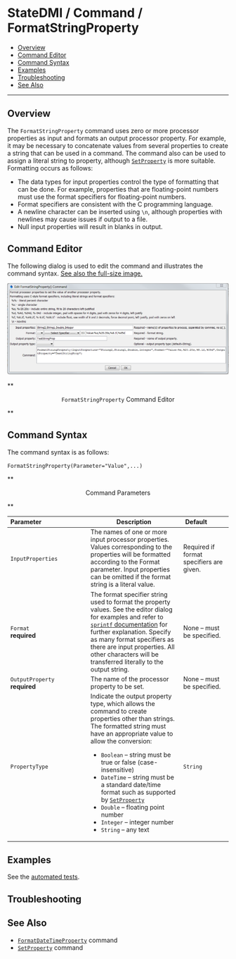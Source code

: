 # StateDMI / Command / FormatStringProperty #

* [Overview](#overview)
* [Command Editor](#command-editor)
* [Command Syntax](#command-syntax)
* [Examples](#examples)
* [Troubleshooting](#troubleshooting)
* [See Also](#see-also)

-------------------------

## Overview ##

The `FormatStringProperty` command uses zero or more processor properties
as input and formats an output processor property.
For example, it may be necessary to concatenate values from several properties
to create a string that can be used in a command.
The command also can be used to assign a literal string to property,
although [`SetProperty`](../SetProperty/SetProperty) is more suitable.
Formatting occurs as follows:

* The data types for input properties control the type of formatting that can be done.
For example, properties that are floating-point numbers must use the format specifiers for floating-point numbers.
* Format specifiers are consistent with the C programming language.
* A newline character can be inserted using `\n`, although properties with newlines may cause issues if output to a file.
* Null input properties will result in blanks in output.

## Command Editor ##

The following dialog is used to edit the command and illustrates the command syntax.
<a href="../FormatStringProperty.png">See also the full-size image.</a>

![FormatStringProperty](FormatStringProperty.png)

**<p style="text-align: center;">
`FormatStringProperty` Command Editor
</p>**

## Command Syntax ##

The command syntax is as follows:

```text
FormatStringProperty(Parameter="Value",...)
```
**<p style="text-align: center;">
Command Parameters
</p>**

| **Parameter**&nbsp;&nbsp;&nbsp;&nbsp;&nbsp;&nbsp;&nbsp;&nbsp;&nbsp;&nbsp;&nbsp;&nbsp;&nbsp;&nbsp;&nbsp;&nbsp;&nbsp;&nbsp;&nbsp;&nbsp;&nbsp;&nbsp;&nbsp;&nbsp;&nbsp;&nbsp; | **Description** | **Default**&nbsp;&nbsp;&nbsp;&nbsp;&nbsp;&nbsp;&nbsp;&nbsp;&nbsp;&nbsp; |
| --------------|-----------------|----------------- |
|`InputProperties`|The names of one or more input processor properties.  Values corresponding to the properties will be formatted according to the Format parameter.  Input properties can be omitted if the format string is a literal value.|Required if format specifiers are given.|
|`Format`<br>**required**|The format specifier string used to format the property values.  See the editor dialog for examples and refer to [`sprintf` documentation](https://en.wikipedia.org/wiki/Printf_format_string) for further explanation.  Specify as many format specifiers as there are input properties.  All other characters will be transferred literally to the output string.|None – must be specified.|
|`OutputProperty`<br>**required**|The name of the processor property to be set.|None – must be specified.|
|`PropertyType`|Indicate the output property type, which allows the command to create properties other than strings.  The formatted string must have an appropriate value to allow the conversion:<ul><li>`Boolean` – string must be true or false (case-insensitive)</li><li>`DateTime` – string must be a standard date/time format such as supported by [`SetProperty`](../SetProperty/SetProperty)</li><li>`Double` – floating point number</li><li>`Integer` – integer number</li><li>`String` – any text</li><ul>|`String`|

## Examples ##

See the [automated tests](https://github.com/OpenWaterFoundation/cdss-app-statedmi-main/tree/master/test/regression/commands/FormatStringProperty).

## Troubleshooting ##

## See Also ##

* [`FormatDateTimeProperty`](../FormatDateTimeProperty/FormatDateTimeProperty) command
* [`SetProperty`](../SetProperty/SetProperty) command
